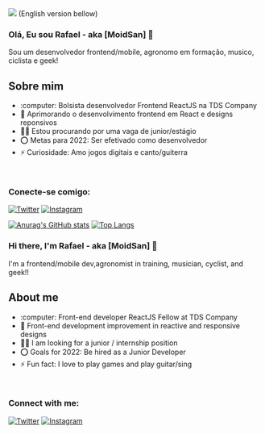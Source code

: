 <img src="https://i.ibb.co/S7LRSdf/Letras-Pinceladas-C-u-Noturno-Natureza-Imagem-de-fundo-de-tela.png">
(English version bellow)
<br/>

### Olá, Eu sou Rafael - aka [MoidSan] 👋
Sou um desenvolvedor frontend/mobile, agronomo em formação, musico, ciclista e geek!
<h2>Sobre mim</h2>
<ul>
<li>:computer: Bolsista desenvolvedor Frontend ReactJS na TDS Company </li>
<li>🌱 Aprimorando o desenvolvimento frontend em React e designs reponsivos</li>
<li>👨‍💻 Estou procurando por uma vaga de junior/estágio</li>
<li>⭕ Metas para 2022: Ser efetivado como desenvolvedor</li>
<li>⚡ Curiosidade: Amo jogos digitais e canto/guiterra</li>
  </ul>

<br    />




### Conecte-se comigo:
[![Twitter](https://img.shields.io/badge/-Twitter-%231DA1F2.svg?&style=flat-square&logo=twitter&logoColor=white)](https://twitter.com/Moidsan2)
[![Instagram](https://img.shields.io/badge/-Instagram-%23E4405F.svg?&style=flat-square&logo=instagram&logoColor=white)](https://instagram.com/rafaelmoid)

[![Anurag's GitHub stats](https://github-readme-stats.vercel.app/api?username=RafaelMoid&show_icons=true&theme=tokyonight)](https://github.com/RafaelMoid/github-readme-stats)
[![Top Langs](https://github-readme-stats.vercel.app/api/top-langs/?username=RafaelMoid&show_icons=true&theme=tokyonight&layout=compact)](https://github.com/RafaelMoid/github-readme-stats)


[twitter]: https://twitter.com/Moidsan2
[youtube]: https://youtube.com/UCHqMAlgf6iK5kuKt7THx54w
[instagram]: https://instagram.com/rafaelmoid
[linkedin]: https://linkedin.com/in/rafaelvarelati




### Hi there, I'm Rafael - aka [MoidSan] 👋
I'm a frontend/mobile dev,agronomist in training, musician, cyclist, and geek!!
<h2>About me</h2>
<ul>
<li>:computer: Front-end developer ReactJS Fellow at TDS Company</li>
<li>🌱 Front-end development improvement in reactive and responsive designs</li>
<li>👨‍💻 I am looking for a junior / internship position</li>
<li>⭕ Goals for 2022: Be hired as a Junior Developer</li>
<li>⚡ Fun fact: I love to play games and play guitar/sing</li>
  </ul>

<br    />




### Connect with me:
[![Twitter](https://img.shields.io/badge/-Twitter-%231DA1F2.svg?&style=flat-square&logo=twitter&logoColor=white)](https://twitter.com/Moidsan2)
[![Instagram](https://img.shields.io/badge/-Instagram-%23E4405F.svg?&style=flat-square&logo=instagram&logoColor=white)](https://instagram.com/rafaelmoid)



[twitter]: https://twitter.com/Moidsan2
[youtube]: https://youtube.com/UCHqMAlgf6iK5kuKt7THx54w
[instagram]: https://instagram.com/rafaelmoid
[linkedin]: https://linkedin.com/in/rafaelvarelati
